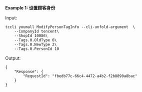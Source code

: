 **Example 1: 设置顾客身份**



Input: 

```
tccli youmall ModifyPersonTagInfo --cli-unfold-argument  \
    --CompanyId tencent\
    --ShopId 10086\
    --Tags.0.OldType 0\
    --Tags.0.NewType 2\
    --Tags.0.PersonId 10
```

Output: 
```
{
    "Response": {
        "RequestId": "fbedb77c-66c4-4472-a4b2-f2b8890a8bac"
    }
}
```

